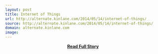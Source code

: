```yaml
---
layout: post
title: Internet of Things
url: http://alternate.kinlane.com/2014/05/14/internet-of-things/
source: http://alternate.kinlane.com/2014/05/14/internet-of-things/
domain: alternate.kinlane.com
image: 
---
```


<p></p>
<center><p><a href="http://alternate.kinlane.com/2014/05/14/internet-of-things/" style='padding:25px; font-sze:18px; font-weight: bold;'>Read Full Story</a></p></center>
